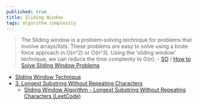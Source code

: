 ```yaml
---
published: true
title: Sliding Window
tags: algorithm complexity
---
```

> The Sliding window is a problem-solving technique for problems that involve arrays/lists. These problems are easy to solve using a brute force approach in O(n^2) or O(n^3). Using the 'sliding window' technique, we can reduce the time complexity to O(n). - [SO](https://stackoverflow.com/questions/8269916/what-is-sliding-window-algorithm-examples) / [How to Solve Sliding Window Problems](https://medium.com/outco/how-to-solve-sliding-window-problems-28d67601a66)

- [Sliding Window Technique](https://www.youtube.com/watch?v=MK-NZ4hN7rs)
- [3. Longest Substring Without Repeating Characters](https://leetcode.com/problems/longest-substring-without-repeating-characters/)
	- [Sliding Window Algorithm - Longest Substring Without Repeating Characters (LeetCode)](https://www.youtube.com/watch?v=4i6-9IzQHwo)